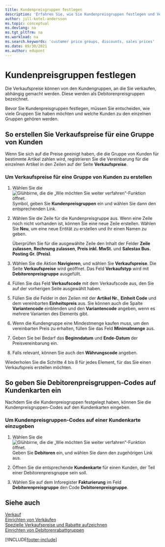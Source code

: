 ```yaml
---
title: Kundenpreisgruppen festlegen
description: 'Erfahren Sie, wie Sie Kundenpreisgruppen festlegen und Verkaufspreise für diese Gruppen erstellen.'
author: jill-kotel-andersson
ms.topic: conceptual
ms.devlang: na
ms.tgt_pltfrm: na
ms.workload: na
ms.search.keywords: 'customer price groups, discounts, sales prices'
ms.date: 09/30/2021
ms.author: edupont
---
```


# <a name="set-up-customer-price-groups" />Kundenpreisgruppen festlegen
  
Die Verkaufspreise können von den Kundengruppen, an die Sie verkaufen, abhängig gemacht werden. Diese werden als Debitorenpreisgruppen bezeichnet.

Bevor Sie Kundenpreisgruppen festlegen, müssen Sie entscheiden, wie viele Gruppen Sie haben möchten und welche Kunden zu den einzelnen Gruppen gehören werden.  

## <a name="how-to-create-sales-prices-for-a-group-of-customers" />So erstellen Sie Verkaufspreise für eine Gruppe von Kunden

Wenn Sie sich auf die Preise geeinigt haben, die die Gruppe von Kunden für bestimmte Artikel zahlen wird, registrieren Sie die Vereinbarung für die einzelnen Artikel in den Zeilen auf der Seite **Verkaufspreise**.

### <a name="to-create-sales-prices-for-a-group-of-customers" />Um Verkaufspreise für eine Gruppe von Kunden zu erstellen

1. Wählen Sie die ![Glühbirne, die die „Wie möchten Sie weiter verfahren“-Funktion öffnet.](media/ui-search/search_small.png "Wie möchten Sie weiter verfahren?") Symbol, geben Sie **Kundenpreisgruppen** ein und wählen Sie dann den entsprechenden Link.  

2. Wählen Sie die Zeile für die Kundenpreisgruppe aus. Wenn eine Zeile noch nicht vorhanden ist, können Sie eine neue Zeile erstellen. Wählen Sie **Neu**, um eine neue Entität zu erstellen und ihr einen Namen zu geben.  
    
    Überprüfen Sie für die ausgewählte Zeile den Inhalt der Felder **Zeile zulassen**, **Rechnung zulassen**, **Preis inkl. MwSt.** und **Salestax Bus. Posting Gr. (Preis)**. 
  
3. Wählen Sie die Aktion **Navigieren**, und wählen Sie **Verkaufspreise**. Die Seite **Verkaufspreise** wird geöffnet. Das Feld **Verkaufstyp** wird mit **Debitorenpreisgruppe** ausgefüllt.  
  
4. Füllen Sie das Feld **Verkaufscode** mit dem Verkaufscode aus, den Sie auf der vorherigen Seite ausgewählt haben.  
  
5. Füllen Sie die Felder in den Zeilen mit der **Artikel Nr.**, **Einheit Code** und dem vereinbarten **Einheitspreis** aus. Sie können auch die Spalte **Variantencode** einblenden und den **Variantencode** angeben, wenn es mehrere Varianten des Elements gibt.  
  
6. Wenn die Kundengruppe eine Mindestmenge kaufen muss, um den vereinbarten Preis zu erhalten, füllen Sie das Feld **Minimalmenge** aus.  

7. Geben Sie bei Bedarf das **Beginndatum** und **Ende-Datum** der Preisvereinbarung ein.  
  
8. Falls relevant, können Sie auch den **Währungscode** angeben.

Wiederholen Sie die Schritte 4 bis 8 für jedes Element, für das Sie einen Verkaufspreis erstellen möchten.

## <a name="how-to-enter-customer-price-group-codes-on-customer-cards" />So geben Sie Debitorenpreisgruppen-Codes auf Kundenkarten ein

Nachdem Sie die Kundenpreisgruppen festgelegt haben, können Sie die Kundenpreisgruppen-Codes auf den Kundenkarten eingeben.

### <a name="to-enter-customer-price-group-codes-on-a-customer-card" />Um Kundenpreisgruppen-Codes auf einer Kundenkarte einzugeben

1. Wählen Sie die ![Glühbirne, die die „Wie möchten Sie weiter verfahren“-Funktion öffnet.](media/ui-search/search_small.png "Wie möchten Sie weiter verfahren?") Geben Sie **Debitoren** ein, und wählen Sie dann den zugehörigen Link aus.  

2. Öffnen Sie die entsprechende **Kundenkarte** für einen Kunden, der Teil einer Debitorenpreisgruppe sein soll.  

3. Wählen Sie auf dem Inforegister **Fakturierung** im Feld **Debitorenpreisgruppe** den Code **Debitorenpreisgruppe**.  


## <a name="see-also" />Siehe auch

[Verkauf](sales-manage-sales.md)  
[Einrichten von Verkäufen](sales-setup-sales.md)  
[Spezielle Verkaufspreise und Rabatte aufzeichnen](sales-how-record-sales-price-discount-payment-agreements.md)  
[Einrichten von Debitorenrabattgruppen](sales-how-to-set-up-customer-discount-groups.md)  

[!INCLUDE[footer-include](includes/footer-banner.md)]
